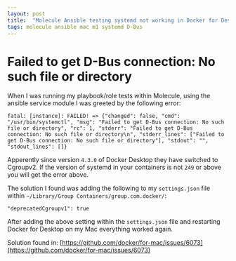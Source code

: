 ```yaml
---
layout: post
title:  "Molecule Ansible testing systemd not working in Docker for Desktop Mac M1"
tags: molecule ansible mac m1 systemd D-Bus
---
```


# Failed to get D-Bus connection: No such file or directory

When I was running my playbook/role tests within Molecule, using the ansible service module I was greeted by the following error: 

```
fatal: [instance]: FAILED! => {"changed": false, "cmd": "/usr/bin/systemctl", "msg": "Failed to get D-Bus connection: No such file or directory", "rc": 1, "stderr": "Failed to get D-Bus connection: No such file or directory\n", "stderr_lines": ["Failed to get D-Bus connection: No such file or directory"], "stdout": "", "stdout_lines": []}
```

Apperently since version `4.3.0` of Docker Desktop they have switched to Cgroupv2. If the version of systemd in your containers is not `249` or above you will get the error above.

The solution I found was adding the following to my `settings.json` file within `~/Library/Group Containers/group.com.docker/`:

```
"deprecatedCgroupv1": true
```

After adding the above setting within the `settings.json` file and restarting Docker for Desktop on my Mac everything worked again.

Solution found in:
[https://github.com/docker/for-mac/issues/6073](https://github.com/docker/for-mac/issues/6073)
